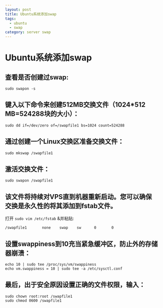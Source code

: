 ```yaml
---
layout: post
title: Ubuntu系统添加swap
tags:
  - ubuntu
  - swap
category: server swap
---
```


# Ubuntu系统添加swap

## 查看是否创建过swap:

    sudo swapon -s

##  键入以下命令来创建512MB交换文件（1024*512 MB=524288块的大小）：

    sudo dd if=/dev/zero of=/swapfile1 bs=1024 count=524288

## 通过创建一个Linux交换区准备交换文件：

    sudo mkswap /swapfile1

## 激活交换文件：

    sudo swapon /swapfile1


## 该文件将持续对VPS直到机器重新启动。您可以确保交换是永久性的将其添加到fstab文件。

打开 `sudo vim /etc/fstab` &并粘贴:

    /swapfile1       none    swap    sw      0       0

## 设置swappiness到10充当紧急缓冲区，防止外的存储器崩溃：

    echo 10 | sudo tee /proc/sys/vm/swappiness
    echo vm.swappiness = 10 | sudo tee -a /etc/sysctl.conf

## 最后，出于安全原因设置正确的文件权限，输入：

    sudo chown root:root /swapfile1
    sudo chmod 0600 /swapfile1
